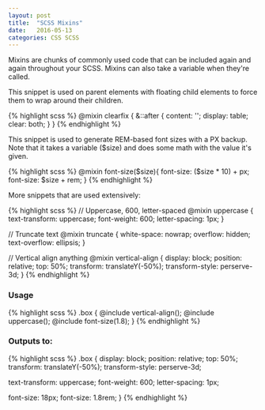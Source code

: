 ```yaml
---
layout: post
title:  "SCSS Mixins"
date:   2016-05-13
categories: CSS SCSS
---
```


Mixins are chunks of commonly used code that can be included again and again throughout your SCSS. Mixins can also take a variable when they're called.

This snippet is used on parent elements with floating child elements to force them to wrap around their children.

{% highlight scss %}
@mixin clearfix {
  &::after {
    content: '';
    display: table;
    clear: both;
  }
}
{% endhighlight %}

This snippet is used to generate REM-based font sizes with a PX backup. Note that it takes a variable ($size) and does some math with the value it's given.

{% highlight scss %}
@mixin font-size($size){
  font-size: ($size * 10) + px;
  font-size: $size + rem;
}
{% endhighlight %}

More snippets that are used extensively:

{% highlight scss %}
// Uppercase, 600, letter-spaced
@mixin uppercase {
  text-transform: uppercase;
  font-weight: 600;
  letter-spacing: 1px;
}

// Truncate text
@mixin truncate {
  white-space: nowrap;
  overflow: hidden;
  text-overflow: ellipsis;
}

// Vertical align anything
@mixin vertical-align {
  display: block;
  position: relative;
  top: 50%;
  transform: translateY(-50%);
  transform-style: perserve-3d;
}
{% endhighlight %}

### Usage

{% highlight scss %}
.box {
  @include vertical-align();
  @include uppercase();
  @include font-size(1.8);
}
{% endhighlight %}

### Outputs to:

{% highlight scss %}
.box {
  display: block;
  position: relative;
  top: 50%;
  transform: translateY(-50%);
  transform-style: perserve-3d;

  text-transform: uppercase;
  font-weight: 600;
  letter-spacing: 1px;

  font-size: 18px;
  font-size: 1.8rem;
}
{% endhighlight %}